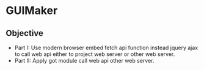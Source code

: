 # GUIMaker

## Objective

- Part I: Use modern browser embed fetch api function instead jquery ajax to call web api either to project web server or other web server.
- Part II: Apply got module call web api other web server.
